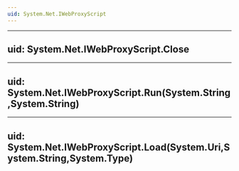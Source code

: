 ```yaml
---
uid: System.Net.IWebProxyScript
---
```


---
uid: System.Net.IWebProxyScript.Close
---

---
uid: System.Net.IWebProxyScript.Run(System.String,System.String)
---

---
uid: System.Net.IWebProxyScript.Load(System.Uri,System.String,System.Type)
---

